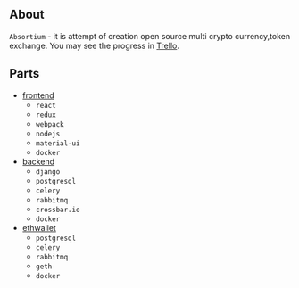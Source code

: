 ## About
`Absortium` - it is attempt of creation open source multi crypto currency,token exchange. You may see the progress in [Trello](https://trello.com/absortium).

## Parts
* [frontend](https://github.com/absortium/frontend)
    * `react`
    * `redux`
    * `webpack`
    * `nodejs`
    * `material-ui`
    * `docker`
* [backend](https://github.com/absortium/backend)
    * `django`
    * `postgresql`
    * `celery`
    * `rabbitmq`
    * `crossbar.io`
    * `docker`
* [ethwallet](https://github.com/absortium/ethwallet)
    * `postgresql`
    * `celery`
    * `rabbitmq`
    * `geth`
    * `docker`
